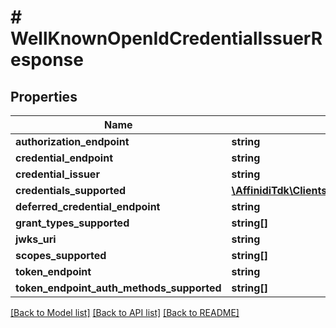 # # WellKnownOpenIdCredentialIssuerResponse

## Properties

| Name                                      | Type                                                                                                                                                                                        | Description | Notes      |
| ----------------------------------------- | ------------------------------------------------------------------------------------------------------------------------------------------------------------------------------------------- | ----------- | ---------- |
| **authorization_endpoint**                | **string**                                                                                                                                                                                  |             | [optional] |
| **credential_endpoint**                   | **string**                                                                                                                                                                                  |             | [optional] |
| **credential_issuer**                     | **string**                                                                                                                                                                                  |             | [optional] |
| **credentials_supported**                 | [**\AffinidiTdk\Clients\CredentialIssuance\Model\WellKnownOpenIdCredentialIssuerResponseCredentialsSupportedInner[]**](WellKnownOpenIdCredentialIssuerResponseCredentialsSupportedInner.md) |             | [optional] |
| **deferred_credential_endpoint**          | **string**                                                                                                                                                                                  |             | [optional] |
| **grant_types_supported**                 | **string[]**                                                                                                                                                                                |             | [optional] |
| **jwks_uri**                              | **string**                                                                                                                                                                                  |             | [optional] |
| **scopes_supported**                      | **string[]**                                                                                                                                                                                |             | [optional] |
| **token_endpoint**                        | **string**                                                                                                                                                                                  |             | [optional] |
| **token_endpoint_auth_methods_supported** | **string[]**                                                                                                                                                                                |             | [optional] |

[[Back to Model list]](../../README.md#models) [[Back to API list]](../../README.md#endpoints) [[Back to README]](../../README.md)
